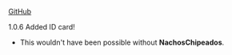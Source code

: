 [GitHub](https://github.com/begin-theadventure/N-DavisDrozReplaceFactions)

1.0.6 Added ID card!
 - This wouldn't have been possible without **NachosChipeados**.
